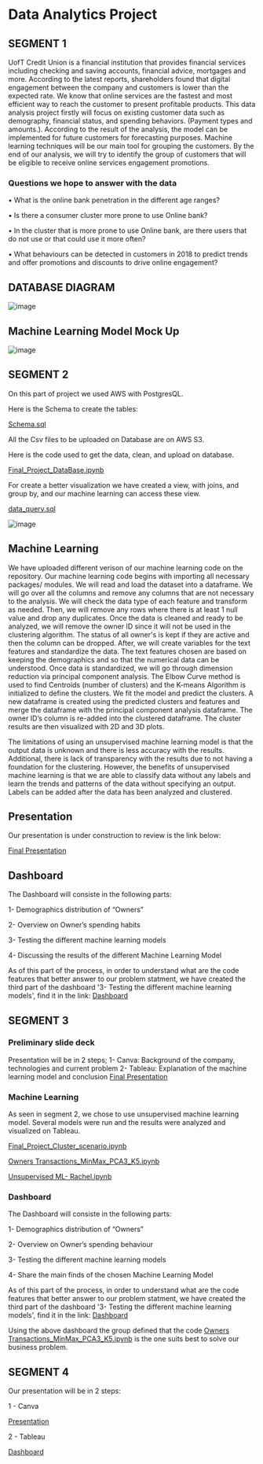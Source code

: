 # Data Analytics Project

## SEGMENT 1

UofT Credit Union is a financial institution that provides financial services including checking and saving accounts, financial advice, mortgages and more. 
According to the latest reports, shareholders found that digital engagement between the company and customers is lower than the expected rate. We know that online services are the fastest and most efficient way to reach the customer to present profitable products. 
This data analysis project firstly will focus on existing customer data such as demography, financial status, and spending behaviors. (Payment types and amounts.). According to the result of the analysis, the model can be implemented for future customers for forecasting purposes.
Machine learning techniques will be our main tool for grouping the customers.  By the end of our analysis, we will try to identify the group of customers that will be eligible to receive online services engagement promotions.

### Questions we hope to answer with the data

•	What is the online bank penetration in the different age ranges?

•	Is there a consumer cluster more prone to use Online bank?

•	In the cluster that is more prone to use Online bank, are there users that do not use or that could use it more often?

•	What behaviours can be detected in customers in 2018 to predict trends and offer promotions and discounts to drive online engagement?


## DATABASE DIAGRAM
![image](https://user-images.githubusercontent.com/98247252/179640884-f3b1d072-fe4a-4ef9-b79a-b349274447b1.png)


## Machine Learning Model Mock Up
![image](https://user-images.githubusercontent.com/98247252/179640801-8f12bc81-55e8-438e-94af-74cabd815250.png)


## SEGMENT 2

On this part of project we used AWS with PostgresQL.

Here is the Schema to create the tables:

[Schema.sql](https://github.com/mustafaikizler/Data_Analytics_Project/blob/5cdfc3c21453d4cee6e7fbec4d151eeb3a630c9e/Schema.sql)

All the Csv files to be uploaded on Database are on AWS S3.

Here is the code used to get the data, clean, and upload on database.

[Final_Project_DataBase.ipynb](https://github.com/mustafaikizler/Data_Analytics_Project/blob/5cdfc3c21453d4cee6e7fbec4d151eeb3a630c9e/Final_Project_DataBase.ipynb)

For create a better visualization we have created a view, with joins, and group by, and our machine learning can access these view.

[data_query.sql](https://github.com/mustafaikizler/Data_Analytics_Project/blob/5cdfc3c21453d4cee6e7fbec4d151eeb3a630c9e/data_query.sql)

![image](https://user-images.githubusercontent.com/100812079/180897393-8b272e1f-ddee-4a17-9f59-9b64f556063b.png)


## Machine Learning
We have uploaded different verison of our machine learning code on the repository. Our machine learning code begins with importing all necessary packages/ modules. We will read and load the dataset into a dataframe. We will go over all the columns and remove any columns that are not necessary to the analysis. We will check the data type of each feature and transform as needed. Then, we will remove any rows where there is at least 1 null value and drop any duplicates. Once the data is cleaned and ready to be analyzed, we will remove the owner ID since it will not be used in the clustering algorithm. The status of all owner's is kept if they are active and then the column can be dropped. After, we will create variables for the text features and standardize the data. The text features chosen are based on keeping the demographics and so that the numerical data can be understood. Once data is standardized, we will go through dimension reduction via principal component analysis. The Elbow Curve method is used to find Centroids (number of clusters) and the K-means Algorithm is initialized to define the clusters. We fit the model and predict the clusters. A new dataframe is created using the predicted clusters and features and merge the dataframe with the principal component analysis dataframe. The owner ID’s column is re-added into the clustered dataframe. The cluster results are then visualized with 2D and 3D plots.

The limitations of using an unsupervised machine learning model is that the output data is unknown and there is less accuracy with the results. Additional, there is lack of transparency with the results due to not having a foundation for the clustering. However, the benefits of unsupervised machine learning is that we are able to classify data without any labels and learn the trends and patterns of the data without specifying an output. Labels can be added after the data has been analyzed and clustered.

## Presentation

Our presentation is under construction to review is the link below:

[Final Presentation](https://www.canva.com/design/DAFIRnfQyQI/YKIs7nuG0unoJCYCAM9elw/edit?utm_content=DAFIRnfQyQI&utm_campaign=designshare&utm_medium=link2&utm_source=sharebutton)

## Dashboard

The Dashboard will consiste in the following parts:

1- Demographics distribution of “Owners”

2- Overview on Owner’s spending habits

3- Testing  the different machine learning models

4- Discussing the results of the different Machine Learning Model

As of this part of the process, in order to understand what are the code features that better answer to our problem statment, we have created the third part of the dashboard '3- Testing  the different machine learning models', find it in the link: [Dashboard](https://public.tableau.com/views/FianlProject-ClusteringScenarios/Story1?:language=pt-BR&:display_count=n&:origin=viz_share_link)


## SEGMENT 3

### Preliminary slide deck

Presentation will be in 2 steps;
1- Canva: Background of the company, technologies and current problem
2- Tableau: Explanation of the machine learning model and conclusion
[Final Presentation](https://www.canva.com/design/DAFIRnfQyQI/YKIs7nuG0unoJCYCAM9elw/edit?utm_content=DAFIRnfQyQI&utm_campaign=designshare&utm_medium=link2&utm_source=sharebutton)



### Machine Learning

As seen in segment 2, we chose to use unsupervised machine learning model. Several models were run and the results were analyzed and visualized on Tableau.

[Final_Project_Cluster_scenario.ipynb](https://github.com/mustafaikizler/Data_Analytics_Project/blob/31007939bd62fee71b19fd7c2d0d71bbf3ba3819/Final_Project_Cluster_scenario.ipynb)

[Owners Transactions_MinMax_PCA3_K5.ipynb](https://github.com/mustafaikizler/Data_Analytics_Project/blob/31007939bd62fee71b19fd7c2d0d71bbf3ba3819/Owners%20Transactions_MinMax_PCA3_K5.ipynb)

[Unsupervised ML- Rachel.ipynb](https://github.com/mustafaikizler/Data_Analytics_Project/blob/31007939bd62fee71b19fd7c2d0d71bbf3ba3819/Unsupervised%20ML-%20Rachel.ipynb)

### Dashboard

The Dashboard will consiste in the following parts:

1- Demographics distribution of “Owners”

2- Overview on Owner’s spending behaviour

3- Testing  the different machine learning models

4- Share the main finds of the chosen Machine Learning Model

As of this part of the process, in order to understand what are the code features that better answer to our problem statment, we have created the third part of the dashboard '3- Testing  the different machine learning models', find it in the link: [Dashboard](https://public.tableau.com/views/FinalProject-ClusteringScenarios/Story1?:language=pt-BR&:display_count=n&:origin=viz_share_link)

Using the above dashboard the group defined that the code [Owners Transactions_MinMax_PCA3_K5.ipynb](https://github.com/mustafaikizler/Data_Analytics_Project/blob/31007939bd62fee71b19fd7c2d0d71bbf3ba3819/Owners%20Transactions_MinMax_PCA3_K5.ipynb) is the one suits best to solve our business problem.


## SEGMENT 4

Our presentation will be in 2 steps:

1 - Canva

[Presentation](https://www.canva.com/design/DAFIRnfQyQI/YKIs7nuG0unoJCYCAM9elw/edit?utm_content=DAFIRnfQyQI&utm_campaign=designshare&utm_medium=link2&utm_source=sharebutton)

2 - Tableau

[Dashboard](https://public.tableau.com/views/UofT_Dashboard_finalproject/UofTCreditUnion-ClusteringAnalysis?:language=en-US&publish=yes&:display_count=n&:origin=viz_share_link)
